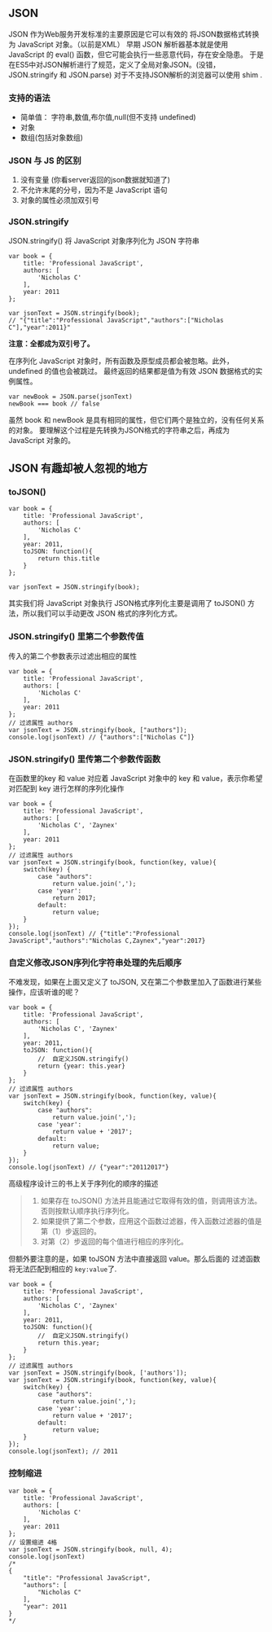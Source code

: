 ## JSON
JSON 作为Web服务开发标准的主要原因是它可以有效的 将JSON数据格式转换为 JavaScript 对象。（以前是XML）
早期 JSON 解析器基本就是使用 JavaScript 的 eval() 函数，但它可能会执行一些恶意代码，存在安全隐患。
于是在ES5中对JSON解析进行了规范，定义了全局对象JSON。(没错，JSON.stringify 和 JSON.parse)
对于不支持JSON解析的浏览器可以使用 shim .

### 支持的语法
- 简单值： 字符串,数值,布尔值,null(但不支持 undefined)
- 对象
- 数组(包括对象数组)

### JSON 与 JS 的区别
1. 没有变量 (你看server返回的json数据就知道了)
2. 不允许末尾的分号，因为不是 JavaScript 语句
3. 对象的属性必须加双引号

### JSON.stringify
JSON.stringify() 将 JavaScript 对象序列化为 JSON 字符串
```
var book = {
    title: 'Professional JavaScript',
    authors: [
        'Nicholas C'
    ],
    year: 2011
};

var jsonText = JSON.stringify(book);
// "{"title":"Professional JavaScript","authors":["Nicholas C"],"year":2011}"
```

**注意：全都成为双引号了。**

在序列化 JavaScript 对象时，所有函数及原型成员都会被忽略。此外，undefined 的值也会被跳过。
最终返回的结果都是值为有效 JSON 数据格式的实例属性。

```
var newBook = JSON.parse(jsonText)
newBook === book // false
```

虽然 book 和 newBook 是具有相同的属性，但它们两个是独立的，没有任何关系的对象。
要理解这个过程是先转换为JSON格式的字符串之后，再成为 JavaScript 对象的。

## JSON 有趣却被人忽视的地方

### toJSON()
```
var book = {
    title: 'Professional JavaScript',
    authors: [
        'Nicholas C'
    ],
    year: 2011,
    toJSON: function(){
        return this.title
    }
};

var jsonText = JSON.stringify(book);
```
其实我们将 JavaScript 对象执行 JSON格式序列化主要是调用了 toJSON() 方法，所以我们可以手动更改 JSON 格式的序列化方式。

### JSON.stringify() 里第二个参数传值
传入的第二个参数表示过滤出相应的属性
```
var book = {
    title: 'Professional JavaScript',
    authors: [
        'Nicholas C'
    ],
    year: 2011
};
// 过滤属性 authors
var jsonText = JSON.stringify(book, ["authors"]);
console.log(jsonText) // {"authors":["Nicholas C"]}
```

### JSON.stringify() 里传第二个参数传函数
在函数里的key 和 value 对应着 JavaScript 对象中的 key 和 value，表示你希望对匹配到 key 进行怎样的序列化操作
```
var book = {
    title: 'Professional JavaScript',
    authors: [
        'Nicholas C', 'Zaynex'
    ],
    year: 2011
};
// 过滤属性 authors
var jsonText = JSON.stringify(book, function(key, value){
    switch(key) {
        case "authors": 
            return value.join(',');
        case 'year':
            return 2017;
        default:
            return value;
    }
});
console.log(jsonText) // {"title":"Professional JavaScript","authors":"Nicholas C,Zaynex","year":2017}
```

### 自定义修改JSON序列化字符串处理的先后顺序
不难发现，如果在上面又定义了 toJSON, 又在第二个参数里加入了函数进行某些操作，应该听谁的呢？
```
var book = {
    title: 'Professional JavaScript',
    authors: [
        'Nicholas C', 'Zaynex'
    ],
    year: 2011,
    toJSON: function(){
        //  自定义JSON.stringify()
        return {year: this.year}
    }
};
// 过滤属性 authors
var jsonText = JSON.stringify(book, function(key, value){
    switch(key) {
        case "authors": 
            return value.join(',');
        case 'year':
            return value + '2017';
        default:
            return value;
    }
});
console.log(jsonText) // {"year":"20112017"}
```

高级程序设计三的书上关于序列化的顺序的描述
> 1. 如果存在 toJSON() 方法并且能通过它取得有效的值，则调用该方法。否则按默认顺序执行序列化。
> 2. 如果提供了第二个参数，应用这个函数过滤器，传入函数过滤器的值是 第（1）步返回的。
> 3. 对第（2）步返回的每个值进行相应的序列化。

但额外要注意的是，如果 toJSON 方法中直接返回 value。那么后面的 过滤函数将无法匹配到相应的 `key:value`了.
```
var book = {
    title: 'Professional JavaScript',
    authors: [
        'Nicholas C', 'Zaynex'
    ],
    year: 2011,
    toJSON: function(){
        //  自定义JSON.stringify()
        return this.year;
    }
};
// 过滤属性 authors
var jsonText = JSON.stringify(book, ['authors']);
var jsonText = JSON.stringify(book, function(key, value){
    switch(key) {
        case "authors": 
            return value.join(',');
        case 'year':
            return value + '2017';
        default:
            return value;
    }
});
console.log(jsonText); // 2011
```

### 控制缩进
```
var book = {
    title: 'Professional JavaScript',
    authors: [
        'Nicholas C'
    ],
    year: 2011
};
// 设置缩进 4格
var jsonText = JSON.stringify(book, null, 4);
console.log(jsonText)
/*
{
    "title": "Professional JavaScript",
    "authors": [
        "Nicholas C"
    ],
    "year": 2011
}
*/
```